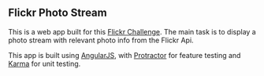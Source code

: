 ## Flickr Photo Stream

This is a web app built for this [Flickr Challenge](https://github.com/holidayextras/culture/blob/master/recruitment/developer-flickr-task.md). The main task is to display a photo stream with relevant photo info from the Flickr Api.

This app is built using [AngularJS](https://angularjs.org/), with [Protractor](http://www.protractortest.org/#/) for feature testing and [Karma](https://karma-runner.github.io/0.13/index.html) for unit testing.

